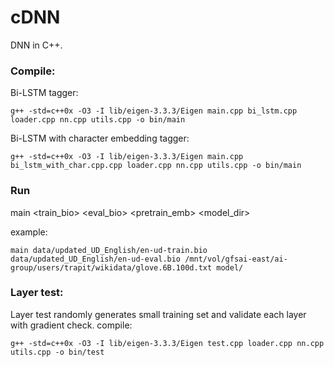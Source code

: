 # cDNN
DNN in C++.

### Compile:
Bi-LSTM tagger:
```
g++ -std=c++0x -O3 -I lib/eigen-3.3.3/Eigen main.cpp bi_lstm.cpp loader.cpp nn.cpp utils.cpp -o bin/main
```

Bi-LSTM with character embedding tagger:
```
g++ -std=c++0x -O3 -I lib/eigen-3.3.3/Eigen main.cpp bi_lstm_with_char.cpp.cpp loader.cpp nn.cpp utils.cpp -o bin/main
```

### Run
main <train_bio> <eval_bio> <pretrain_emb> <model_dir>

example:
```
main data/updated_UD_English/en-ud-train.bio data/updated_UD_English/en-ud-eval.bio /mnt/vol/gfsai-east/ai-group/users/trapit/wikidata/glove.6B.100d.txt model/
``` 

### Layer test:
Layer test randomly generates small training set and validate each layer with gradient check.
compile:
```
g++ -std=c++0x -O3 -I lib/eigen-3.3.3/Eigen test.cpp loader.cpp nn.cpp utils.cpp -o bin/test
``` 
